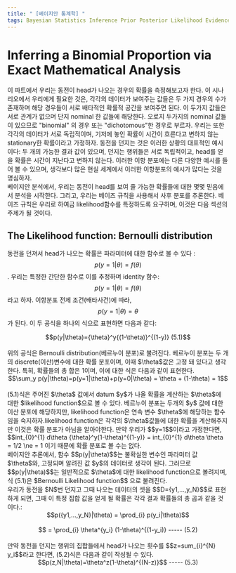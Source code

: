 ```yaml
---
title: " [베이지안 통계학] "
tags: Bayesian Statistics Inference Prior Posterior Likelihood Evidence
---
```


# Inferring a Binomial Proportion via Exact Mathematical Analysis
이 파트에서 우리는 동전이 head가 나오는 경우의 확률을 측정해보고자 한다. 이 시나리오에서 우리에게 필요한 것은, 각각의 데이터가 보여주는 값들은 두 가지 경우의 수가 존재하며 해당 경우들이 서로 배타적인 확률적 공간을 보여주면 된다. 이 두가지 값들은 서로 관계가 없으며 단지 nominal 한 값들에 해당한다. 오로지 두가지의 nominal 값들이 있으므로 "binomial" 의 경우 또는 "dichotomous"한 경우로 부르자. 우리는 또한 각각의 데이터가 서로 독립적이며, 기저에 놓인 확률이 시간이 흐른다고 변하지 않는 stationary한 확률이라고 가정하자. 동전을 던지는 것은 이러한 상황의 대표적인 예시이다: 두 개의 가능한 결과 값이 있으며, 던지는 행위들은 서로 독립적이고, head를 얻을 확률은 시간이 지난다고 변하지 않는다. 이러한 이항 분포에는 다른 다양한 예시를 들어 볼 수 있으며, 생각보다 많은 현실 세계에서 이러한 이항분포의 예시가 많다는 것을 명심하자. <br>
베이지안 분석에서, 우리는 동전이 head를 보여 줄 가능한 확률들에 대한 몇몇 믿음에서 분석을 시작한다. 그리고, 우리는 베이즈 규칙을 사용해서 사후 분포를 추론한다. 베이즈 규칙은 우리로 하여금 likelihood함수를 특정하도록 요구하며, 이것은 다음 섹션의 주제가 될 것이다.
## The Likelihood function: Bernoulli distribution
동전을 던져서 head가 나오는 확률은 파라미터에 대한 함수로 볼 수 있다 : $$p(y=1|\theta) = f(\theta)$$. 우리는 특정한 간단한 함수로 이를 추정하며 identity 함수: $$p(y=1|\theta)=f(\theta)$$라고 하자. 이항분포 전제 조건(배타사건)에 따라, $$p(y=1|\theta)=\theta$$가 된다. 이 두 공식을 하나의 식으로 표현하면 다음과 같다:<br>
<center>$$p(y|\theta)={\theta}^y{(1-\theta)}^{(1-y)}    (5.1)$$</center><br>
위의 공식은 Bernoulli distribution(베르누이 분포)로 불려진다. 베르누이 분포는 두 개의 discrete(이산)변수에 대한 확률 분포이며, 이때 $\theta$값은 고정 돼 있다고 생각한다. 특히, 확률들의 총 합은 1이며, 이에 대한 식은 다음과 같이 표현한다.<br>
<center>$$\sum_y p(y|\theta)=p(y=1|\theta)+p(y=0|\theta) = \theta + (1-\theta) = 1$$</center><br>
(5.1)식은 주어진 $\theta$ 값에서 datum $y$가 나올 확률을 계산하는 $\theta$에 대한 $likelihood function$으로 볼 수 있다. 베르누이 분포는 두개의 $y$ 값에 대한 이산 분포에 해당하지만, likelihood function은 연속 변수 $\theta$에 해당하는 함수임을 숙지하자.likelihood function은 각각의 $\theta$값들에 대한 확률을 계산해주지만 이것은 확률 분포가 아님을 알아야한다. 만약 우리가 $$y=1$$이라고 가정한다면, $$int_{0}^{1} d\theta {\theta}^y(1-\theta)^{(1-y)} = int_{0}^{1} d\theta \theta = 1/2 \ne = 1 이기 때문에 확률 분포로 볼 수는 없다.<br>
베이지안 추론에서, 함수 $$p(y|\theta)$$는 불확실한 변수인 파라미터 값 $\theta$와, 고정되며 알려진 값 $y$의 데이터로 생각이 된다. 그러므로 $$p(y|\theta)$$는 일반적으로 $\theta$에 대한 likelihood function으로 볼려지며, 식 (5.1)은 $Bernoulli Likelihood function$$ 으로 불려진다. <br>
 우리가 동전을 $N$번 던지고 그때 나오는 데이터의 셋을 $$D={y1,...,y_N}$$로 표현하게 되면, 그때 이 특정 집합 값을 얻게 될 확률은 각각 결과 확률들의 총 곱과 같을 것이다.:
<center>$$p({y1,...,y_N}|\theta) = \prod_{i} p(y_i|\theta)$$</center><br>
<center>$$ = \prod_{i} \theta^{y_i} (1-\theta)^{(1-y_i)} ----- (5.2)</center><br>
만약 동전을 던지는 행위의 집합들에서 head가 나오는 횟수를 $$z=sum_{i}^{N} y_i$$라고 한다면, (5.2)식은 다음과 같이 작성될 수 있다.<br>
<center>$$p(z,N|\theta)=\theta^z(1-\theta)^{(N-z)}$$ ----- (5.3)</center><br>
